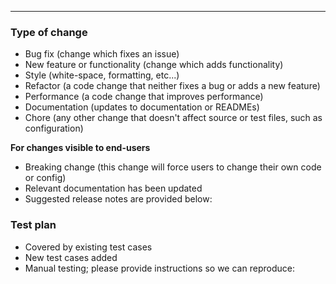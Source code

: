 
---
<!-- Delete this comment! Follow our PR template instructions: https://github.com/aspect-build/.github/blob/alexeagle-patch-2/pull_requests.md -->

### Type of change

- Bug fix (change which fixes an issue)
- New feature or functionality (change which adds functionality)
- Style (white-space, formatting, etc...)
- Refactor (a code change that neither fixes a bug or adds a new feature)
- Performance (a code change that improves performance)
- Documentation (updates to documentation or READMEs)
- Chore (any other change that doesn't affect source or test files, such as configuration)

**For changes visible to end-users**

- Breaking change (this change will force users to change their own code or config)
- Relevant documentation has been updated
- Suggested release notes are provided below:

### Test plan

- Covered by existing test cases
- New test cases added
- Manual testing; please provide instructions so we can reproduce:

